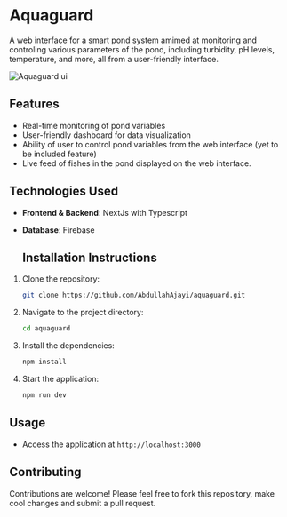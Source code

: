 # Aquaguard

A web interface for a smart pond system amimed at monitoring and controling various parameters of the pond, including turbidity, pH levels, temperature, and more, all from a user-friendly interface.

![Aquaguard ui](https://media.licdn.com/dms/image/v2/D4D22AQED2TIfr6vQtA/feedshare-shrink_1280/feedshare-shrink_1280/0/1728744063932?e=1732752000&v=beta&t=1ne3vPo3NcVhiFHYpmrYnovbvwM0i_fy9qvA70qW85Q)

## Features

- Real-time monitoring of pond variables
- User-friendly dashboard for data visualization
- Ability of user to control pond variables from the web interface (yet to be included feature)
- Live feed of fishes in the pond displayed on the web interface.

## Technologies Used

- **Frontend & Backend**: NextJs with Typescript
- **Database**: Firebase

  ## Installation Instructions

1. Clone the repository:
   ```bash
   git clone https://github.com/AbdullahAjayi/aquaguard.git
   ```
2. Navigate to the project directory:
   ```bash
   cd aquaguard
   ```
3. Install the dependencies:
   ```bash
   npm install
   ```
4. Start the application:
   ```bash
   npm run dev
   ```

## Usage

- Access the application at `http://localhost:3000`

## Contributing

Contributions are welcome! Please feel free to fork this repository, make cool changes and submit a pull request.
